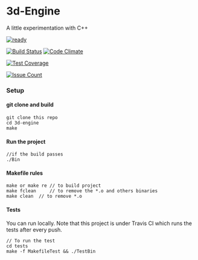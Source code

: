# 3d-Engine

A little experimentation with C++


[![ready](https://badge.waffle.io/EarvinKayonga/3d-engine.svg?label=ready&title=Ready)]()

[![Build Status](https://travis-ci.org/EarvinKayonga/3d-engine.svg?branch=master)](https://travis-ci.org/EarvinKayonga/3d-engine)
[![Code Climate](https://codeclimate.com/github/EarvinKayonga/3d-engine/badges/gpa.svg)](https://codeclimate.com/github/EarvinKayonga/3d-engine)

[![Test Coverage](https://codeclimate.com/github/EarvinKayonga/3d-engine/badges/coverage.svg)](https://codeclimate.com/github/EarvinKayonga/3d-engine/coverage)

[![Issue Count](https://codeclimate.com/github/EarvinKayonga/3d-engine/badges/issue_count.svg)](https://codeclimate.com/github/EarvinKayonga/3d-engine)

### Setup

#### git clone and build

```
git clone this repo
cd 3d-engine
make
```

#### Run the project

```
//if the build passes
./Bin
```

#### Makefile rules

```
make or make re // to build project
make fclean  	// to remove the *.o and others binaries
make clean	// to remove *.o
```

#### Tests

You can run locally. Note that this project is under Travis CI which runs the tests after every push.


```
// To run the test
cd tests
make -f MakefileTest && ./TestBin
```
